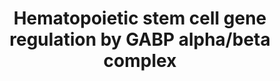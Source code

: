 ---
annotations:
- type: Pathway Ontology
  value: DNA modification pathway
- type: Cell Type Ontology
  value: hematopoietic stem cell
authors:
- AAR&Co
- Egonw
- Fehrhart
- Khanspers
- Eweitz
description: GABP alpha/beta complex mediates the maintenance of hematopoietic stem
  cells (HSCs) through control of proteins necessary for epigenetic modification and
  transcription regulation. The activation of key transcription factors and proteins
  required for HSC survival, self renewal, quiescence, differentiation, and aging
  is controlled by the GABP alpha/beta complex. This complex also down-regulates GZMB,
  protein important for inhibiting HSC survival. This pathway is based on figure 7
  from Yu et al.   Proteins on this pathway have targeted assays available via the
  [https://assays.cancer.gov/available_assays?wp_id=WP3657 CPTAC Assay Portal]
last-edited: 2022-01-09
organisms:
- Homo sapiens
redirect_from:
- /index.php/Pathway:WP3657
- /instance/WP3657
schema-jsonld:
- '@context': https://schema.org/
  '@id': https://wikipathways.github.io/pathways/WP3657.html
  '@type': Dataset
  creator:
    '@type': Organization
    name: WikiPathways
  description: GABP alpha/beta complex mediates the maintenance of hematopoietic stem
    cells (HSCs) through control of proteins necessary for epigenetic modification
    and transcription regulation. The activation of key transcription factors and
    proteins required for HSC survival, self renewal, quiescence, differentiation,
    and aging is controlled by the GABP alpha/beta complex. This complex also down-regulates
    GZMB, protein important for inhibiting HSC survival. This pathway is based on
    figure 7 from Yu et al.   Proteins on this pathway have targeted assays available
    via the [https://assays.cancer.gov/available_assays?wp_id=WP3657 CPTAC Assay Portal]
  keywords:
  - ZFX
  - GABPB
  - epigenetic modifications
  - BCL2
  - EP300
  - TERF2
  - HSC self renewal
  - DNMT3A
  - SMAD4
  - GABPA
  - HSC differentiation
  - 'Chromatin remodeling and '
  - FLT3
  - BCL2L1
  - PTEN
  - GZMB
  - HSC aging
  - ATM
  - DNMT3B
  - HSC survival
  - CREBBP
  - FOXO3
  - HSC quiescence
  - DNMT1
  - MCL1
  - ETV6
  - SMARCA4
  license: CC0
  name: Hematopoietic stem cell gene regulation by GABP alpha/beta complex
seo: CreativeWork
title: Hematopoietic stem cell gene regulation by GABP alpha/beta complex
wpid: WP3657
---